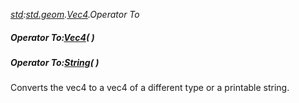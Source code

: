 _[std](../../modules/std/std-module.md):[std.geom](../../modules/std/std-geom.md).[Vec4<T>](../../modules/std/std-geom-vec4.md).Operator To_
##### Operator To:[Vec4](../../modules/std/std-geom-vec4.md)<C>(  )
##### Operator To:[String](../../modules/wonkey/wonkey-types-string.md)(  )
Converts the vec4 to a vec4 of a different type or a printable string.
